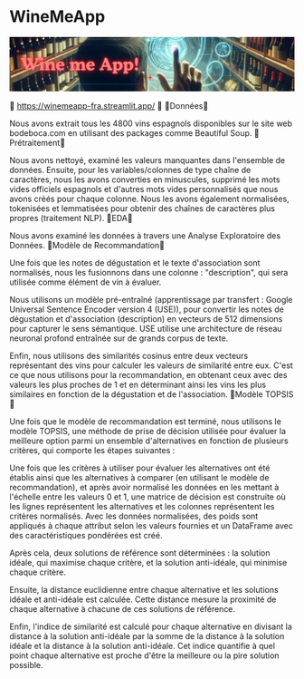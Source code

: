 # WineMeApp
![This is an alt text.](https://github.com/ivanpgdata/WineMeApp/blob/main/WineMeApp/images/banner_img.jpg?raw=true "This is a sample image.")

🍷 https://winemeapp-fra.streamlit.app/ 🍷
🍇Données🍇

Nous avons extrait tous les 4800 vins espagnols disponibles sur le site web bodeboca.com en utilisant des packages comme Beautiful Soup.
🍇Prétraitement🍇

Nous avons nettoyé, examiné les valeurs manquantes dans l'ensemble de données. Ensuite, pour les variables/colonnes de type chaîne de caractères, nous les avons converties en minuscules, supprimé les mots vides officiels espagnols et d'autres mots vides personnalisés que nous avons créés pour chaque colonne. Nous les avons également normalisées, tokenisées et lemmatisées pour obtenir des chaînes de caractères plus propres (traitement NLP).
🍇EDA🍇

Nous avons examiné les données à travers une Analyse Exploratoire des Données.
🍷Modèle de Recommandation🍷

Une fois que les notes de dégustation et le texte d'association sont normalisés, nous les fusionnons dans une colonne : "description", qui sera utilisée comme élément de vin à évaluer.

Nous utilisons un modèle pré-entraîné (apprentissage par transfert : Google Universal Sentence Encoder version 4 (USE)), pour convertir les notes de dégustation et d'association (description) en vecteurs de 512 dimensions pour capturer le sens sémantique. USE utilise une architecture de réseau neuronal profond entraînée sur de grands corpus de texte.

Enfin, nous utilisons des similarités cosinus entre deux vecteurs représentant des vins pour calculer les valeurs de similarité entre eux. C'est ce que nous utilisons pour la recommandation, en obtenant ceux avec des valeurs les plus proches de 1 et en déterminant ainsi les vins les plus similaires en fonction de la dégustation et de l'association.
🍷Modèle TOPSIS🍷

Une fois que le modèle de recommandation est terminé, nous utilisons le modèle TOPSIS, une méthode de prise de décision utilisée pour évaluer la meilleure option parmi un ensemble d'alternatives en fonction de plusieurs critères, qui comporte les étapes suivantes :

Une fois que les critères à utiliser pour évaluer les alternatives ont été établis ainsi que les alternatives à comparer (en utilisant le modèle de recommandation), et après avoir normalisé les données en les mettant à l'échelle entre les valeurs 0 et 1, une matrice de décision est construite où les lignes représentent les alternatives et les colonnes représentent les critères normalisés. Avec les données normalisées, des poids sont appliqués à chaque attribut selon les valeurs fournies et un DataFrame avec des caractéristiques pondérées est créé.

Après cela, deux solutions de référence sont déterminées : la solution idéale, qui maximise chaque critère, et la solution anti-idéale, qui minimise chaque critère.

Ensuite, la distance euclidienne entre chaque alternative et les solutions idéale et anti-idéale est calculée. Cette distance mesure la proximité de chaque alternative à chacune de ces solutions de référence.

Enfin, l'indice de similarité est calculé pour chaque alternative en divisant la distance à la solution anti-idéale par la somme de la distance à la solution idéale et la distance à la solution anti-idéale. Cet indice quantifie à quel point chaque alternative est proche d'être la meilleure ou la pire solution possible.
